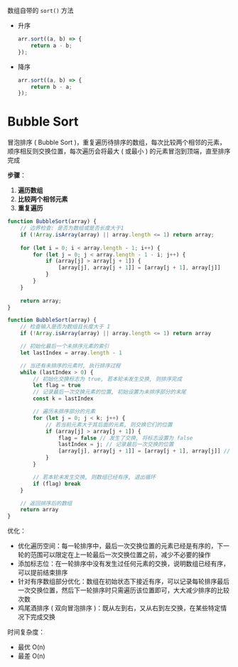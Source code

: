 数组自带的 `sort()` 方法

- 升序

  ```javascript
  arr.sort((a, b) => {
      return a - b;
  });
  ```

- 降序

  ```javascript
  arr.sort((a, b) => {
      return b - a;
  });
  ```

# Bubble Sort

冒泡排序 ( Bubble Sort )，重复遍历待排序的数组，每次比较两个相邻的元素，顺序相反则交换位置，每次遍历会将最大 ( 或最小 ) 的元素冒泡到顶端，直至排序完成

**步骤**：

1. **遍历数组**
2. **比较两个相邻元素**
3. **重复遍历**

```javascript
function BubbleSort(array) {
    // 边界检查: 是否为数组或是否长度大于1
    if (!Array.isArray(array) || array.length <= 1) return array;
    
    for (let i = 0; i < array.length - 1; i++) {
        for (let j = 0; j < array.length - 1 - i; j++) {
            if (array[j] > array[j + 1]) {
                [array[j], array[j + 1]] = [array[j + 1], array[j]]
            }
        }
    }
    
    return array;
}
```

```javascript
function BubbleSort(array) {
    // 检查输入是否为数组且长度大于 1
    if (!Array.isArray(array) || array.length <= 1) return array

    // 初始化最后一个未排序元素的索引
    let lastIndex = array.length - 1

    // 当还有未排序的元素时, 执行排序过程
    while (lastIndex > 0) {
        // 初始化交换标志为 true, 若本轮未发生交换, 则排序完成
        let flag = true
        // 记录最后一次交换元素的位置, 初始设置为未排序部分的末尾
        const k = lastIndex

        // 遍历未排序部分的元素
        for (let j = 0; j < k; j++) {
            // 若当前元素大于其后面的元素, 则交换它们的位置
            if (array[j] > array[j + 1]) {
                flag = false // 发生了交换, 将标志设置为 false
                lastIndex = j; // 记录最后一次交换的位置
                [array[j], array[j + 1]] = [array[j + 1], array[j]] // 交换元素
            }
        }

        // 若本轮未发生交换, 则数组已经有序, 退出循环
        if (flag) break
    }

    // 返回排序后的数组
    return array
}
```

优化：

- 优化遍历空间：每一轮排序中，最后一次交换位置的元素已经是有序的，下一轮的范围可以限定在上一轮最后一次交换位置之前，减少不必要的操作
- 添加标志位：在一轮排序中没有发生过任何元素的交换，说明数组已经有序，可以提前结束排序
- 针对有序数组部分优化：数组在初始状态下接近有序，可以记录每轮排序最后一次交换位置，然后下一轮排序时只需遍历该位置即可，大大减少排序的比较次数
- 鸡尾酒排序 ( 双向冒泡排序 )：既从左到右，又从右到左交换，在某些特定情况下完成交换

时间复杂度：

- 最优 O(n)
- 最差 O(n)
